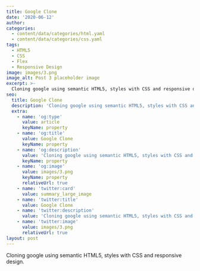 ```yaml
---
title: Google Clone
date: '2020-06-12'
author: 
categories:
  - content/data/categories/html.yaml
  - content/data/categories/css.yaml
tags:
  - HTML5
  - CSS
  - Flex
  - Responsive Design
image: images/3.png
image_alt: Post 3 placeholder image
excerpt: >-
  Cloning google using semantic HTML5, styles with CSS and responsive design.
seo:
  title: Google Clone
  description: 'Cloning google using semantic HTML5, styles with CSS and responsive design'
  extra:
    - name: 'og:type'
      value: article
      keyName: property
    - name: 'og:title'
      value: Google Clone
      keyName: property
    - name: 'og:description'
      value: 'Cloning google using semantic HTML5, styles with CSS and responsive design'
      keyName: property
    - name: 'og:image'
      value: images/3.png
      keyName: property
      relativeUrl: true
    - name: 'twitter:card'
      value: summary_large_image
    - name: 'twitter:title'
      value: Google Clone
    - name: 'twitter:description'
      value: 'Cloning google using semantic HTML5, styles with CSS and responsive design'
    - name: 'twitter:image'
      value: images/3.png
      relativeUrl: true
layout: post
---
```


Cloning google using semantic HTML5, styles with CSS and responsive design.
